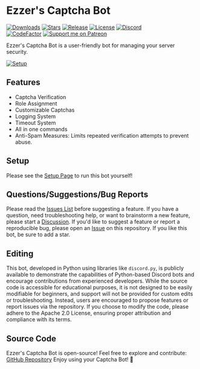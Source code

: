 # Ezzer's Captcha Bot
[![Downloads](https://img.shields.io/github/downloads/ezzer0307/CaptchaBot/total.svg)](https://github.com/ezzer0307/CaptchaBot/releases/latest)
[![Stars](https://img.shields.io/github/stars/ezzer0307/CaptchaBot.svg)](https://github.com/ezzer0307/CaptchaBot/stargazers)
[![Release](https://img.shields.io/github/release/ezzer0307/CaptchaBot.svg)](https://github.com/ezzer0307/CaptchaBot/releases/latest)
[![License](https://img.shields.io/github/license/ezzer0307/CaptchaBot.svg)](https://github.com/ezzer0307/CaptchaBot/blob/master/LICENSE)
[![Discord](https://discordapp.com/api/guilds/967040745196380220/widget.png)](https://discord.gg/q9GPtDvfgU)<br>
[![CodeFactor](https://www.codefactor.io/repository/github/ezzer0307/CaptchaBot/badge)](https://www.codefactor.io/repository/github/ezzer0307/CaptchaBot)
[![Support me on Patreon](https://img.shields.io/endpoint.svg?url=https%3A%2F%2Fshieldsio-patreon.vercel.app%2Fapi%3Fusername%3Dezzer0307%26type%3Dpatrons&style=flat)](https://patreon.com/ezzer0307)

Ezzer's Captcha Bot is a user-friendly bot for managing your server security.

[![Setup](http://i.imgur.com/VvXYp5j.png)](https://github.com/ezzer0307/CaptchaBot/blob/main/SETUP%20GUIDE.md)

## Features
- Captcha Verification
- Role Assignment
- Customizable Captchas
- Logging System
- Timeout System
- All in one commands
- Anti-Spam Measures: Limits repeated verification attempts to prevent abuse.

## Setup
Please see the [Setup Page](https://github.com/ezzer0307/CountingBot/blob/main/SETUP%20GUIDE.md) to run this bot yourself!

## Questions/Suggestions/Bug Reports
Please read the [Issues List](https://github.com/ezzer0307/CaptchaBot/issues) before suggesting a feature. If you have a question, need troubleshooting help, or want to brainstorm a new feature, please start a [Discussion](https://github.com/ezzer0307/CaptchaBot/discussions). If you'd like to suggest a feature or report a reproducible bug, please open an [Issue](https://github.com/ezzer0307/CaptchaBot/issues) on this repository. If you like this bot, be sure to add a star.

## Editing
This bot, developed in Python using libraries like `discord.py`, is publicly available to demonstrate the capabilities of Python-based Discord bots and encourage contributions from experienced developers. While the source code is accessible for educational purposes, it is not designed to be easily modifiable for beginners, and support will not be provided for custom edits or troubleshooting. Instead, users are encouraged to propose features or report issues via the repository. If you choose to modify the code, please adhere to the Apache 2.0 License, ensuring proper attribution and compliance with its terms.

## Source Code

Ezzer's Captcha Bot is open-source! Feel free to explore and contribute: [GitHub Repository](https://github.com/ezzer0307/CaptchaBot)
Enjoy using your Captcha Bot! 🚀
